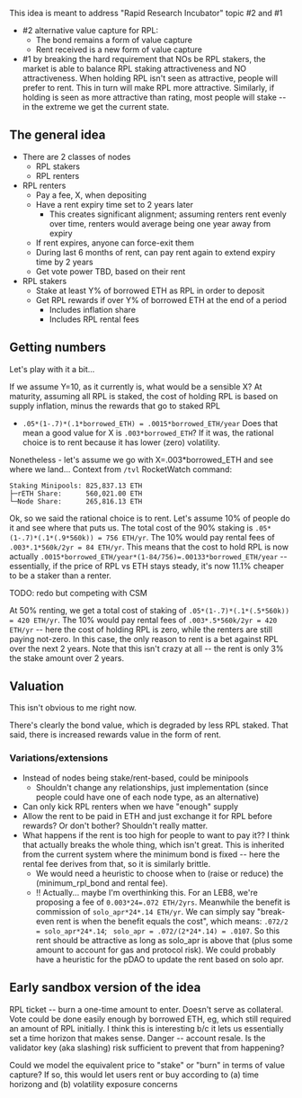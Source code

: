 This idea is meant to address "Rapid Research Incubator" topic #2 and #1
  - #2 alternative value capture for RPL:
    - The bond remains a form of value capture
    - Rent received is a new form of value capture
  - #1 by breaking the hard requirement that NOs be RPL stakers, the market is able to balance RPL staking attractiveness and NO attractiveness. When holding RPL isn't seen as attractive, people will prefer to rent. This in turn will make RPL more attractive. Similarly, if holding is seen as more attractive than rating, most people will stake -- in the extreme we get the current state.

## The general idea 
- There are 2 classes of nodes
  - RPL stakers
  - RPL renters
- RPL renters
  - Pay a fee, X, when depositing
  - Have a rent expiry time set to 2 years later
    - This creates significant alignment; assuming renters rent evenly over time, renters would average being one year away from expiry 
  - If rent expires, anyone can force-exit them
  - During last 6 months of rent, can pay rent again to extend expiry time by 2 years
  - Get vote power TBD, based on their rent
- RPL stakers
  - Stake at least Y% of borrowed ETH as RPL in order to deposit
  - Get RPL rewards if over Y% of borrowed ETH at the end of a period
    - Includes inflation share
    - Includes RPL rental fees

## Getting numbers
Let's play with it a bit...

If we assume Y=10, as it currently is, what would be a sensible X?
At maturity, assuming all RPL is staked, the cost of holding RPL is based on supply inflation, minus the rewards that go to staked RPL
- `.05*(1-.7)*(.1*borrowed_ETH) = .0015*borrowed_ETH/year`
Does that mean a good value for X is `.003*borrowed_ETH`?
If it was, the rational choice is to rent because it has lower (zero) volatility.

Nonetheless - let's assume we go with X=.003*borrowed_ETH and see where we land...
Context from `/tvl` RocketWatch command:
```
Staking Minipools: 825,837.13 ETH
├─rETH Share:      560,021.00 ETH
└─Node Share:      265,816.13 ETH
```
Ok, so we said the rational choice is to rent. Let's assume 10% of people do it and see where that puts us. The total cost of the 90% staking is `.05*(1-.7)*(.1*(.9*560k)) = 756 ETH/yr`. The 10% would pay rental fees of `.003*.1*560k/2yr = 84 ETH/yr`. This means that the cost to hold RPL is now actually `.0015*borrowed_ETH/year*(1-84/756)=.00133*borrowed_ETH/year` -- essentially, if the price of RPL vs ETH stays steady, it's now 11.1% cheaper to be a staker than a renter. 

TODO: redo but competing with CSM

At 50% renting, we get a total cost of staking of `.05*(1-.7)*(.1*(.5*560k)) = 420 ETH/yr`. The 10% would pay rental fees of `.003*.5*560k/2yr = 420 ETH/yr` -- here the cost of holding RPL is zero, while the renters are still paying not-zero. In this case, the only reason to rent is a bet against RPL over the next 2 years. Note that this isn't crazy at all -- the rent is only 3% the stake amount over 2 years.

## Valuation
This isn't obvious to me right now.

There's clearly the bond value, which is degraded by less RPL staked. That said, there is increased rewards value in the form of rent.

### Variations/extensions
- Instead of nodes being stake/rent-based, could be minipools
  - Shouldn't change any relationships, just implementation (since people could have one of each node type, as an alternative)
- Can only kick RPL renters when we have "enough" supply
- Allow the rent to be paid in ETH and just exchange it for RPL before rewards? Or don't bother? Shouldn't really matter.
- What happens if the rent is too high for people to want to pay it?? I think that actually breaks the whole thing, which isn't great. This is inherited from the current system where the minimum bond is fixed -- here the rental fee derives from that, so it is similarly brittle.
  - We would need a heuristic to choose when to (raise or reduce) the (minimum_rpl_bond and rental fee).
  - !! Actually... maybe I'm overthinking this. For an LEB8, we're proposing a fee of `0.003*24=.072 ETH/2yrs`. Meanwhile the benefit is commission of `solo_apr*24*.14 ETH/yr`. We can simply say "break-even rent is when the benefit equals the cost", which means: `.072/2 = solo_apr*24*.14`; ` solo_apr = .072/(2*24*.14) = .0107`. So this rent should be attractive as long as solo_apr is above that (plus some amount to account for gas and protocol risk). We could probably have a heuristic for the pDAO to update the rent based on solo apr.

## Early sandbox version of the idea
RPL ticket -- burn a one-time amount to enter. Doesn't serve as collateral.
Vote could be done easily enough by borrowed ETH, eg, which still required an amount of RPL initially.
I think this is interesting b/c it lets us essentially set a time horizon that makes sense.
Danger -- account resale. Is the validator key (aka slashing) risk sufficient to prevent that from happening?

Could we model the equivalent price to "stake" or "burn" in terms of value capture?
If so, this would let users rent or buy according to (a) time horizong and (b) volatility exposure concerns